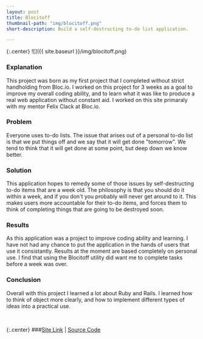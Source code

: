 ```yaml
---
layout: post
title: Blocitoff
thumbnail-path: "img/blocitoff.png"
short-description: Build a self-destructing to-do list application.

---
```


{:.center}
![]({{ site.baseurl }}/img/blocitoff.png)

### Explanation

This project was born as my first project that I completed without strict handholding from Bloc.io. I worked on this project for 3 weeks as a goal to improve my overall coding ability, and to learn what it was like to produce a real web application without constant aid. I worked on this site primaraly with my mentor Felix Clack at Bloc.io.

### Problem

Everyone uses to-do lists. The issue that arises out of a personal to-do list is that we put things off and we say that it will get done "tomorrow". We tend to think that it will get done at some point, but deep down we know better.

### Solution

This application hopes to remedy some of those issues by self-destructing to-do items that are a week old. The philosophy is that you should do it within a week, and if you don't you probably will never get around to it. This makes users more accountable for their to-do items, and forces them to think of completing things that are going to be destroyed soon.

### Results

As this application was a project to improve coding ability and learning. I have not had any chance to put the application in the hands of users that use it consistantly. Results at the moment are based completely on personal use. I find that using the Blocitoff utility did want me to complete tasks before a week was over.

### Conclusion

Overall with this project I learned a lot about Ruby and Rails. I learned how to think of object more clearly, and how to implement different types of ideas into a practical use.

<br />

{:.center}
###[Site Link](https://fosterk-blocitoff.herokuapp.com/) | [Source Code](https://github.com/GoDucks713/blocitoff)